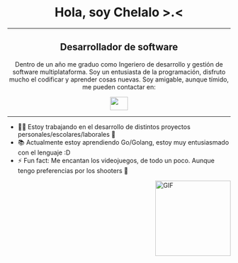 <h1 align="center">Hola, soy Chelalo >.<</h1>
<hr />
<h2 align="center">Desarrollador de software</h3>
<p align="center">
  Dentro de un año me graduo como Ingeriero de desarrollo y gestión de software multiplataforma.
  Soy un entusiasta de la programación, disfruto mucho el codificar y aprender cosas nuevas.
  Soy amigable, aunque tímido, me pueden contactar en:
</p>
<p align="center">
  <a href = "mailto: eduardosaavedra687@gmail.com"><img align="center" src="https://simpleicons.org/icons/gmail.svg" height="30" width="40" /></a>
</p>
<hr />

- 👨‍💻 Estoy trabajando en el desarrollo de distintos proyectos personales/escolares/laborales 🥸
- 📚 Actualmente estoy aprendiendo Go/Golang, estoy muy entusiasmado con el lenguaje :D
- ⚡ Fun fact: Me encantan los videojuegos, de todo un poco. Aunque tengo preferencias por los shooters 🫡

<img align="right" alt="GIF" height="170px" src="https://media.tenor.com/uIUxxg8ZbnkAAAAi/dancing-rainbow.gif" />


<!--
**zchelalo/zchelalo** is a ✨ _special_ ✨ repository because its `README.md` (this file) appears on your GitHub profile.

Here are some ideas to get you started:

- 🔭 I’m currently working on ...
- 🌱 I’m currently learning ...
- 👯 I’m looking to collaborate on ...
- 🤔 I’m looking for help with ...
- 💬 Ask me about ...
- 📫 How to reach me: ...
- 😄 Pronouns: ...
- ⚡ Fun fact: ...
-->
